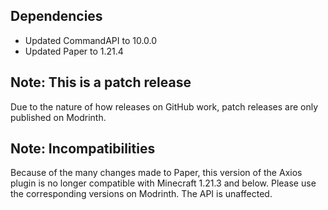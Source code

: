 ## Dependencies
- Updated CommandAPI to 10.0.0
- Updated Paper to 1.21.4

## Note: This is a patch release
Due to the nature of how releases on GitHub work, patch releases are only published on Modrinth.

## Note: Incompatibilities
Because of the many changes made to Paper, this version of the Axios plugin is no longer compatible with Minecraft 1.21.3 and below. Please use the corresponding versions on Modrinth. The API is unaffected.
